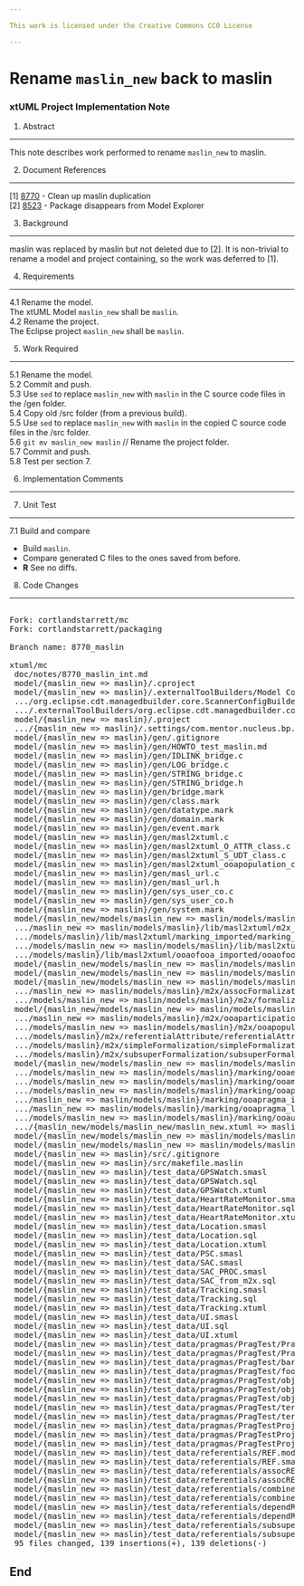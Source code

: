 ```yaml
---

This work is licensed under the Creative Commons CC0 License

---
```


# Rename `maslin_new` back to maslin
### xtUML Project Implementation Note


1. Abstract
-----------
This note describes work performed to rename `maslin_new` to maslin.

2. Document References
----------------------
[1] [8770](https://support.onefact.net/issues/8770) - Clean up maslin duplication  
[2] [8523](https://support.onefact.net/issues/8523) - Package disappears from Model Explorer  

3. Background
-------------
maslin was replaced by maslin but not deleted due to [2].  It is
non-trivial to rename a model and project containing, so the work was
deferred to [1].

4. Requirements
---------------
4.1 Rename the model.  
The xtUML Model `maslin_new` shall be `maslin`.  
4.2 Rename the project.  
The Eclipse project `maslin_new` shall be `maslin`.  

5. Work Required
----------------
5.1 Rename the model.  
5.2 Commit and push.  
5.3 Use `sed` to replace `maslin_new` with `maslin` in the C source code
files in the /gen folder.  
5.4 Copy old /src folder (from a previous build).  
5.5 Use `sed` to replace `maslin_new` with `maslin` in the copied C source
code files in the /src folder.  
5.6 `git mv maslin_new maslin` // Rename the project folder.  
5.7 Commit and push.  
5.8 Test per section 7.  
  
6. Implementation Comments
--------------------------
  
7. Unit Test
------------
7.1 Build and compare  
  * Build `maslin`.  
  * Compare generated C files to the ones saved from before.  
  * __R__ See no diffs.  

8. Code Changes
---------------
<pre>

Fork: cortlandstarrett/mc   
Fork: cortlandstarrett/packaging   

Branch name: 8770_maslin

xtuml/mc
 doc/notes/8770_maslin_int.md                                                             |  167 ++++++++++++++
 model/{maslin_new => maslin}/.cproject                                                   |  0
 model/{maslin_new => maslin}/.externalToolBuilders/Model Compiler.launch                 |  0
 .../org.eclipse.cdt.managedbuilder.core.ScannerConfigBuilder (3).launch                  |  0
 .../.externalToolBuilders/org.eclipse.cdt.managedbuilder.core.genmakebuilder (3).launch  |  0
 model/{maslin_new => maslin}/.project                                                    |  2 +-
 .../{maslin_new => maslin}/.settings/com.mentor.nucleus.bp.ui.project.preferences.prefs  |  0
 model/{maslin_new => maslin}/gen/.gitignore                                              |  0
 model/{maslin_new => maslin}/gen/HOWTO_test_maslin.md                                    |  0
 model/{maslin_new => maslin}/gen/IDLINK_bridge.c                                         |  4 +--
 model/{maslin_new => maslin}/gen/LOG_bridge.c                                            |  2 +-
 model/{maslin_new => maslin}/gen/STRING_bridge.c                                         |  4 +--
 model/{maslin_new => maslin}/gen/STRING_bridge.h                                         |  2 +-
 model/{maslin_new => maslin}/gen/bridge.mark                                             |  0
 model/{maslin_new => maslin}/gen/class.mark                                              |  0
 model/{maslin_new => maslin}/gen/datatype.mark                                           |  0
 model/{maslin_new => maslin}/gen/domain.mark                                             |  0
 model/{maslin_new => maslin}/gen/event.mark                                              |  0
 model/{maslin_new => maslin}/gen/masl2xtuml.c                                            |  2 +-
 model/{maslin_new => maslin}/gen/masl2xtuml_O_ATTR_class.c                               |  2 +-
 model/{maslin_new => maslin}/gen/masl2xtuml_S_UDT_class.c                                |  2 +-
 model/{maslin_new => maslin}/gen/masl2xtuml_ooapopulation_class.c                        | 72 ++++++++++++++++++++++----------------------
 model/{maslin_new => maslin}/gen/masl_url.c                                              |  0
 model/{maslin_new => maslin}/gen/masl_url.h                                              |  0
 model/{maslin_new => maslin}/gen/sys_user_co.c                                           |  2 +-
 model/{maslin_new => maslin}/gen/sys_user_co.h                                           |  0
 model/{maslin_new => maslin}/gen/system.mark                                             |  0
 model/{maslin_new/models/maslin_new => maslin/models/maslin}/lib/lib.xtuml               | 16 +++++-----
 .../maslin_new => maslin/models/maslin}/lib/masl2xtuml/m2x_imported/m2x_imported.xtuml   |  6 ++--
 .../models/maslin}/lib/masl2xtuml/marking_imported/marking_imported.xtuml                |  6 ++--
 .../models/maslin_new => maslin/models/maslin}/lib/masl2xtuml/masl2xtuml.xtuml           | 14 ++++-----
 .../models/maslin}/lib/masl2xtuml/ooaofooa_imported/ooaofooa_imported.xtuml              |  6 ++--
 model/{maslin_new/models/maslin_new => maslin/models/maslin}/lib/test/ib/ib.xtuml        |  8 ++---
 model/{maslin_new/models/maslin_new => maslin/models/maslin}/lib/test/ib/test/test.xtuml |  0
 model/{maslin_new/models/maslin_new => maslin/models/maslin}/lib/test/test.xtuml         |  8 ++---
 .../maslin_new => maslin/models/maslin}/m2x/assocFormalization/assocFormalization.xtuml  |  0
 .../models/maslin_new => maslin/models/maslin}/m2x/formalization/formalization.xtuml     |  0
 model/{maslin_new/models/maslin_new => maslin/models/maslin}/m2x/m2x.xtuml               | 38 +++++++++++------------
 .../maslin_new => maslin/models/maslin}/m2x/ooaparticipation/ooaparticipation.xtuml      |  0
 .../models/maslin_new => maslin/models/maslin}/m2x/ooapopulation/ooapopulation.xtuml     |  0
 .../models/maslin}/m2x/referentialAttribute/referentialAttribute.xtuml                   |  0
 .../models/maslin}/m2x/simpleFormalization/simpleFormalization.xtuml                     |  0
 .../models/maslin}/m2x/subsuperFormalization/subsuperFormalization.xtuml                 |  0
 model/{maslin_new/models/maslin_new => maslin/models/maslin}/marking/marking.xtuml       | 40 ++++++++++++------------
 .../models/maslin_new => maslin/models/maslin}/marking/ooaelement/ooaelement.xtuml       |  0
 .../models/maslin_new => maslin/models/maslin}/marking/ooamarkable/ooamarkable.xtuml     |  0
 .../models/maslin_new => maslin/models/maslin}/marking/ooapragma/ooapragma.xtuml         |  0
 .../maslin_new => maslin/models/maslin}/marking/ooapragma_item/ooapragma_item.xtuml      |  0
 .../maslin_new => maslin/models/maslin}/marking/ooapragma_list/ooapragma_list.xtuml      |  0
 .../models/maslin_new => maslin/models/maslin}/marking/ooaunmarkable/ooaunmarkable.xtuml |  0
 .../{maslin_new/models/maslin_new/maslin_new.xtuml => maslin/models/maslin/maslin.xtuml} |  4 +--
 model/{maslin_new/models/maslin_new => maslin/models/maslin}/sysmaslin/sysmaslin.xtuml   | 16 +++++-----
 model/{maslin_new/models/maslin_new => maslin/models/maslin}/systest/systest.xtuml       | 22 +++++++-------
 model/{maslin_new => maslin}/src/.gitignore                                              |  0
 model/{maslin_new => maslin}/src/makefile.maslin                                         |  0
 model/{maslin_new => maslin}/test_data/GPSWatch.smasl                                    |  0
 model/{maslin_new => maslin}/test_data/GPSWatch.sql                                      |  0
 model/{maslin_new => maslin}/test_data/GPSWatch.xtuml                                    |  0
 model/{maslin_new => maslin}/test_data/HeartRateMonitor.smasl                            |  0
 model/{maslin_new => maslin}/test_data/HeartRateMonitor.sql                              |  0
 model/{maslin_new => maslin}/test_data/HeartRateMonitor.xtuml                            |  0
 model/{maslin_new => maslin}/test_data/Location.smasl                                    |  0
 model/{maslin_new => maslin}/test_data/Location.sql                                      |  0
 model/{maslin_new => maslin}/test_data/Location.xtuml                                    |  0
 model/{maslin_new => maslin}/test_data/PSC.smasl                                         |  0
 model/{maslin_new => maslin}/test_data/SAC.smasl                                         |  0
 model/{maslin_new => maslin}/test_data/SAC_PROC.smasl                                    |  0
 model/{maslin_new => maslin}/test_data/SAC_from_m2x.sql                                  |  0
 model/{maslin_new => maslin}/test_data/Tracking.smasl                                    |  0
 model/{maslin_new => maslin}/test_data/Tracking.sql                                      |  0
 model/{maslin_new => maslin}/test_data/Tracking.xtuml                                    |  0
 model/{maslin_new => maslin}/test_data/UI.smasl                                          |  0
 model/{maslin_new => maslin}/test_data/UI.sql                                            |  0
 model/{maslin_new => maslin}/test_data/UI.xtuml                                          |  0
 model/{maslin_new => maslin}/test_data/pragmas/PragTest/PragTest.int                     |  0
 model/{maslin_new => maslin}/test_data/pragmas/PragTest/PragTest.mod                     |  0
 model/{maslin_new => maslin}/test_data/pragmas/PragTest/bar.fn                           |  0
 model/{maslin_new => maslin}/test_data/pragmas/PragTest/foo.svc                          |  0
 model/{maslin_new => maslin}/test_data/pragmas/PragTest/obj1_bar.fn                      |  0
 model/{maslin_new => maslin}/test_data/pragmas/PragTest/obj1_foo.svc                     |  0
 model/{maslin_new => maslin}/test_data/pragmas/PragTest/obj1_st1.al                      |  0
 model/{maslin_new => maslin}/test_data/pragmas/PragTest/term1_bar.tr                     |  0
 model/{maslin_new => maslin}/test_data/pragmas/PragTest/term1_foo.tr                     |  0
 model/{maslin_new => maslin}/test_data/pragmas/PragTestProj/PragTestProj.prj             |  0
 model/{maslin_new => maslin}/test_data/pragmas/PragTestProj/PragTest_term1_bar.tr        |  0
 model/{maslin_new => maslin}/test_data/pragmas/PragTestProj/PragTest_term1_foo.tr        |  0
 model/{maslin_new => maslin}/test_data/referentials/REF.mod                              |  0
 model/{maslin_new => maslin}/test_data/referentials/REF.smasl                            |  0
 model/{maslin_new => maslin}/test_data/referentials/assocREF.mod                         |  0
 model/{maslin_new => maslin}/test_data/referentials/assocREF.smasl                       |  0
 model/{maslin_new => maslin}/test_data/referentials/combinedREF.mod                      |  0
 model/{maslin_new => maslin}/test_data/referentials/combinedREF.smasl                    |  0
 model/{maslin_new => maslin}/test_data/referentials/dependREF.mod                        |  0
 model/{maslin_new => maslin}/test_data/referentials/dependREF.smasl                      |  0
 model/{maslin_new => maslin}/test_data/referentials/subsuperREF.mod                      |  0
 model/{maslin_new => maslin}/test_data/referentials/subsuperREF.smasl                    |  0
 95 files changed, 139 insertions(+), 139 deletions(-)
</pre>

End
---

